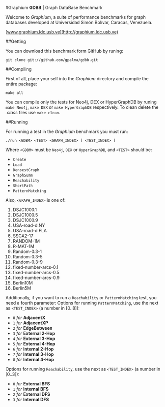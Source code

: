 #Graphium
**GDBB** | Graph DataBase Benchmark

Welcome to *Graphium*, a suite of performance benchmarks for graph databases developed at Universidad Simón Bolívar, Caracas, Venezuela.

[www.graphium.ldc.usb.ve](http://graphium.ldc.usb.ve)

##Getting

You can download this benchmark form GitHub by runing:

    git clone git://github.com/gpalma/gdbb.git

##Compiling

First of all, place your self into the *Graphium* directory and compile the entire package:

    make all

You can compile only the tests for Neo4j, DEX or HyperGraphDB by runing `make Neo4j`, `make DEX` or `make HyperGraphDB` respectively. To clean delete the _.class_ files use `make clean`.

##Running

For running a test in the *Graphium* benchmark you must run:

    ./run <GDBM> <TEST> <GRAPH_INDEX> [ <TEST_INDEX> ]

Where `<GDBM>` must be `Neo4j`, `DEX` or `HyperGraphDB`, and `<TEST>` should be:

- `Create`
- `Load`
- `DensestGraph`
- `GraphSumm`
- `Reachability`
- `ShortPath`
- `PatternMatching`

Also, `<GRAPH_INDEX>` is one of:

1. DSJC1000.1
2. DSJC1000.5
3. DSJC1000.9
4. USA-road-d.NY
5. USA-road-d.FLA
6. SSCA2-17
7. RANDOM-1M
8. R-MAT-1M
9. Random-0.3-1
10. Random-0.3-5
11. Random-0.3-9
12. fixed-number-arcs-0.1
13. fixed-number-arcs-0.5
14. fixed-number-arcs-0.9
15. Berlin10M
16. Berlin5M

Additionally, if you want to run a `Reachability` or `PatternMatching` test, you need a fourth parameter:
Options for running `PatternMatching`, use the next as `<TEST_INDEX>` (a number in [0..8]):

- `0` _for_ **AdjacentX**
- `1` _for_ **AdjacentXP**
- `2` _for_ **EdgeBetween**
- `3` _for_ **External 2-Hop**
- `4` _for_ **External 3-Hop**
- `5` _for_ **External 4-Hop**
- `6` _for_ **Internal 2-Hop**
- `7` _for_ **Internal 3-Hop**
- `8` _for_ **Internal 4-Hop**

Options for running `Reachability`, use the next as `<TEST_INDEX>` (a number in [0..3]):

- `0` _for_ **External BFS**
- `1` _for_ **Internal BFS**
- `2` _for_ **External DFS**
- `3` _for_ **Internal DFS**
